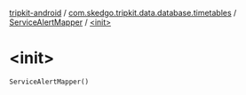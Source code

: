 [tripkit-android](../../index.md) / [com.skedgo.tripkit.data.database.timetables](../index.md) / [ServiceAlertMapper](index.md) / [&lt;init&gt;](./-init-.md)

# &lt;init&gt;

`ServiceAlertMapper()`